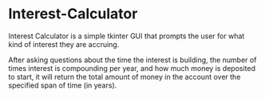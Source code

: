 # Interest-Calculator

Interest Calculator is a simple tkinter GUI that prompts the user for what kind of interest they are accruing. 

After asking questions about the time the interest is building, the number of times interest is compounding per year, and how much money is deposited to start,
it will return the total amount of money in the account over the specified span of time (in years). 
